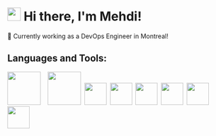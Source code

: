 # <img src="https://raw.githubusercontent.com/iampavangandhi/iampavangandhi/master/gifs/Hi.gif" width="30px"> Hi there, I'm Mehdi!

🏢 Currently working as a DevOps Engineer in Montreal!


## Languages and Tools:
<div>
  <img width=75px src="https://www.datocms-assets.com/2885/1620155117-brandhcterraformverticalcolorwhite.svg">&nbsp;&nbsp;&nbsp;
  <img width=75px src="https://upload.wikimedia.org/wikipedia/commons/thumb/2/24/Ansible_logo.svg/1664px-Ansible_logo.svg.png">&nbsp;
  <img width=50px src="">&nbsp;
  <img width=50px src="">&nbsp;
  <img width=50px src="">&nbsp;
  <img width=50px src="">&nbsp;
  <img width=50px src="">&nbsp;  
  <img width=50px src="">&nbsp;  
</div>

</br>

<!--
**MehdiBenIT/MehdiBenIT** is a ✨ _special_ ✨ repository because its `README.md` (this file) appears on your GitHub profile.

Here are some ideas to get you started:

- 🔭 I’m currently working on ...
- 🌱 I’m currently learning ...
- 👯 I’m looking to collaborate on ...
- 🤔 I’m looking for help with ...
- 💬 Ask me about ...
- 📫 How to reach me: ...
- 😄 Pronouns: ...
- ⚡ Fun fact: ...
-->
